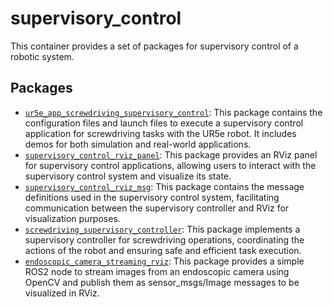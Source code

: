 # supervisory_control

This container provides a set of packages for supervisory control of a robotic system.

## Packages

- [`ur5e_app_screwdriving_supervisory_control`](./ur5e_app_screwdriving_supervisory_control/README.md): This package contains the configuration files and launch files to execute a supervisory control application for screwdriving tasks with the UR5e robot. It includes demos for both simulation and real-world applications.
- [`supervisory_control_rviz_panel`](./supervisory_control_rviz_panel/README.md): This package provides an RViz panel for supervisory control applications, allowing users to interact with the supervisory control system and visualize its state.
- [`supervisory_control_rviz_msg`](./supervisory_control_rviz_msg/README.md): This package contains the message definitions used in the supervisory control system, facilitating communication between the supervisory controller and RViz for visualization purposes.
- [`screwdriving_supervisory_controller`](./screwdriving_supervisory_controller/README.md): This package implements a supervisory controller for screwdriving operations, coordinating the actions of the robot and ensuring safe and efficient task execution.
- [`endoscopic_camera_streaming_rviz`](./endoscopic_camera_streaming_rviz/README.md): This package provides a simple ROS2 node to stream images from an endoscopic camera using OpenCV and publish them as sensor_msgs/Image messages to be visualized in RViz.
